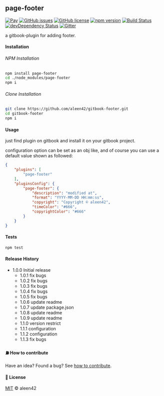 ## page-footer

[![Pay](https://img.shields.io/badge/%24-free-%23a10000.svg)](#) [![GitHub issues](https://img.shields.io/github/issues/aleen42/gitbook-footer.svg)](https://github.com/aleen42/gitbook-footer/issues) [![GitHub license](https://img.shields.io/badge/license-MIT-blue.svg)](https://raw.githubusercontent.com/aleen42/gitbook-footer/master/LICENSE) [![npm version](https://badge.fury.io/js/gitbook-plugin-page-footer.svg)](https://badge.fury.io/js/page-footer) [![Build Status](https://travis-ci.org/aleen42/gitbook-footer.svg?branch=master)](https://travis-ci.org/aleen42/gitbook-footer) 
[![devDependency Status](https://david-dm.org/aleen42/gitbook-footer.svg)](https://github.com/aleen42/gitbook-footer) [![Gitter](https://badges.gitter.im/aleen42/gitbook-footer.svg)](https://gitter.im/aleen42/gitbook-footer?utm_source=badge&utm_medium=badge&utm_campaign=pr-badge) 

a gitbook-plugin for adding footer.

#### Installation

###### NPM Installation

```bash
npm install page-footer
cd ./node_modules/page-footer
npm i
```

###### Clone Installation

```bash
git clone https://github.com/aleen42/gitbook-footer.git
cd gitbook-footer
npm i
```

#### Usage

just find plugin on gitbook and install it on your gitbook project.

configuration option can be set as an obj like, and of course you can use a default value shown as followed:

```json
{
	"plugins": [
		"page-footer"
	],
	"pluginsConfig": {
		"page-footer": {
			"description": "modified at",
			"format": "YYYY-MM-DD HH:mm:ss",
			"copyright": "Copyright © aleen42",
			"timeColor": "#666",
			"copyrightColor": "#666"
		}
	}
}
```

#### Tests

```bash
npm test
```

#### Release History

* 1.0.0 Initial release
	* 1.0.1 fix bugs
	* 1.0.2 fix bugs
	* 1.0.3 fix bugs
	* 1.0.4 fix bugs
	* 1.0.5 fix bugs
	* 1.0.6 update readme
	* 1.0.7 update package.json
	* 1.0.8 update readme
	* 1.0.9 update readme
	* 1.1.0 version restrict
	* 1.1.1 configuration
	* 1.1.2 configuration
	* 1.1.3 fix bugs

#### :fuelpump: How to contribute

Have an idea? Found a bug? See [how to contribute](https://aleen42.gitbooks.io/personalwiki/content/contribution.html).

#### :scroll: License

[MIT](https://aleen42.gitbooks.io/personalwiki/content/MIT.html) © aleen42
